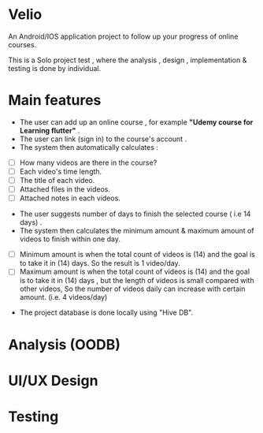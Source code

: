 # Velio

An Android/IOS application project to follow up your progress of online courses.

This is a Solo project test , where the analysis , design , implementation & testing is done by individual.

# Main features 

- The user can add up an online course , for example **"Udemy course for Learning flutter"** . 
- The user can link (sign in) to the course's account .
- The system then automatically calculates : 

- [ ] How many videos are there in the course?
- [ ] Each video's time length.
- [ ] The title of each video.
- [ ] Attached files in the videos.
- [ ] Attached notes in each videos.

- The user suggests number of days to finish the selected course ( i.e 14 days) .
- The system then calculates the minimum amount & maximum amount of videos to finish within one day.
- [ ] Minimum amount is when the total count of videos is (14) and the goal is to take it in (14) days. So the result is 1 video/day.
- [ ] Maximum amount is when the total count of videos is (14) and the goal is to take it in (14) days , but the length of videos is small compared with other videos, So the number of videos daily can increase with certain amount. (i.e. 4 videos/day)

- The project database is done locally using "Hive DB".

# Analysis (OODB)

# UI/UX Design

# Testing 


